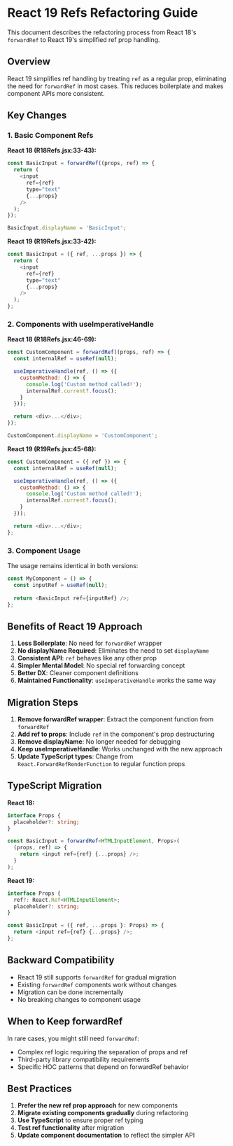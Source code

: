 # React 19 Refs Refactoring Guide

This document describes the refactoring process from React 18's `forwardRef` to React 19's simplified ref prop handling.

## Overview

React 19 simplifies ref handling by treating `ref` as a regular prop, eliminating the need for `forwardRef` in most cases. This reduces boilerplate and makes component APIs more consistent.

## Key Changes

### 1. Basic Component Refs
**React 18 (R18Refs.jsx:33-43):**
```javascript
const BasicInput = forwardRef((props, ref) => {
  return (
    <input
      ref={ref}
      type="text"
      {...props}
    />
  );
});

BasicInput.displayName = 'BasicInput';
```

**React 19 (R19Refs.jsx:33-42):**
```javascript
const BasicInput = ({ ref, ...props }) => {
  return (
    <input
      ref={ref}
      type="text"
      {...props}
    />
  );
};
```

### 2. Components with useImperativeHandle
**React 18 (R18Refs.jsx:46-69):**
```javascript
const CustomComponent = forwardRef((props, ref) => {
  const internalRef = useRef(null);

  useImperativeHandle(ref, () => ({
    customMethod: () => {
      console.log('Custom method called!');
      internalRef.current?.focus();
    }
  }));

  return <div>...</div>;
});

CustomComponent.displayName = 'CustomComponent';
```

**React 19 (R19Refs.jsx:45-68):**
```javascript
const CustomComponent = ({ ref }) => {
  const internalRef = useRef(null);

  useImperativeHandle(ref, () => ({
    customMethod: () => {
      console.log('Custom method called!');
      internalRef.current?.focus();
    }
  }));

  return <div>...</div>;
};
```

### 3. Component Usage
The usage remains identical in both versions:
```javascript
const MyComponent = () => {
  const inputRef = useRef(null);
  
  return <BasicInput ref={inputRef} />;
};
```

## Benefits of React 19 Approach

1. **Less Boilerplate**: No need for `forwardRef` wrapper
2. **No displayName Required**: Eliminates the need to set `displayName`
3. **Consistent API**: `ref` behaves like any other prop
4. **Simpler Mental Model**: No special ref forwarding concept
5. **Better DX**: Cleaner component definitions
6. **Maintained Functionality**: `useImperativeHandle` works the same way

## Migration Steps

1. **Remove forwardRef wrapper**: Extract the component function from `forwardRef`
2. **Add ref to props**: Include `ref` in the component's prop destructuring
3. **Remove displayName**: No longer needed for debugging
4. **Keep useImperativeHandle**: Works unchanged with the new approach
5. **Update TypeScript types**: Change from `React.ForwardRefRenderFunction` to regular function props

## TypeScript Migration

**React 18:**
```typescript
interface Props {
  placeholder?: string;
}

const BasicInput = forwardRef<HTMLInputElement, Props>(
  (props, ref) => {
    return <input ref={ref} {...props} />;
  }
);
```

**React 19:**
```typescript
interface Props {
  ref?: React.Ref<HTMLInputElement>;
  placeholder?: string;
}

const BasicInput = ({ ref, ...props }: Props) => {
  return <input ref={ref} {...props} />;
};
```

## Backward Compatibility

- React 19 still supports `forwardRef` for gradual migration
- Existing `forwardRef` components work without changes
- Migration can be done incrementally
- No breaking changes to component usage

## When to Keep forwardRef

In rare cases, you might still need `forwardRef`:
- Complex ref logic requiring the separation of props and ref
- Third-party library compatibility requirements
- Specific HOC patterns that depend on forwardRef behavior

## Best Practices

1. **Prefer the new ref prop approach** for new components
2. **Migrate existing components gradually** during refactoring
3. **Use TypeScript** to ensure proper ref typing
4. **Test ref functionality** after migration
5. **Update component documentation** to reflect the simpler API